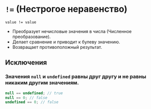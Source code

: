 # `!=` (Нестрогое неравенство)

`value != value`

- Преобразует нечисловые значения в числа (Численное преобразование).
- Делает сравнение и приводит к булеву значению.
- Возвращает противоположный результат.

## Исключения

### Значения `null` и `undefined` равны друг другу и не равны никаким другим значениям.

```js
null == undefined; // true
null == 0; // false
undefined == 0; // false
```
